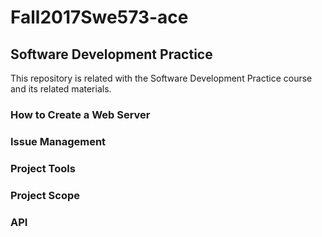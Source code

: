 # Fall2017Swe573-ace
## **Software Development Practice**
This repository is related with the Software Development Practice course and its related materials.

### How to Create a Web Server

### Issue Management

### Project Tools

### Project Scope

### API
